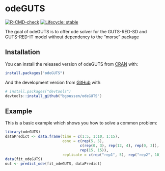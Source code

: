 
<!-- README.md is generated from README.Rmd. Please edit that file -->

# odeGUTS

<!-- badges: start -->

[![R-CMD-check](https://github.com/bgoussen/odeGUTS/workflows/R-CMD-check/badge.svg)](https://github.com/bgoussen/odeGUTS/actions)
[![Lifecycle:
stable](https://img.shields.io/badge/lifecycle-stable-brightgreen.svg)](https://lifecycle.r-lib.org/articles/stages.html#stable)
<!-- badges: end -->

The goal of odeGUTS is to offer ode solver for the GUTS-RED-SD and
GUTS-RED-IT model without dependency to the “morse” package

## Installation

You can install the released version of odeGUTS from
[CRAN](https://CRAN.R-project.org) with:

``` r
install.packages("odeGUTS")
```

And the development version from [GitHub](https://github.com/) with:

``` r
# install.packages("devtools")
devtools::install_github("bgoussen/odeGUTS")
```

## Example

This is a basic example which shows you how to solve a common problem:

``` r
library(odeGUTS)
dataPredict <- data.frame(time = c(1:5, 1:10, 1:15), 
                          conc = c(rep(5, 5), 
                                  c(rep(0, 3), rep(12, 4), rep(0, 3)), 
                                  rep(15, 15)),  
                          replicate = c(rep("rep1", 5), rep("rep2", 10), rep("rep3", 15))) # Prepare data for forwards prediction
data(fit_odeGUTS)
out <- predict_ode(fit_odeGUTS, dataPredict)
```

<!-- What is special about using `README.Rmd` instead of just `README.md`? You can include R chunks like so: -->
<!-- ```{r cars} -->
<!-- summary(cars) -->
<!-- ``` -->
<!-- You'll still need to render `README.Rmd` regularly, to keep `README.md` up-to-date. `devtools::build_readme()` is handy for this. You could also use GitHub Actions to re-render `README.Rmd` every time you push. An example workflow can be found here: <https://github.com/r-lib/actions/tree/master/examples>. -->
<!-- You can also embed plots, for example: -->
<!-- ```{r pressure, echo = FALSE} -->
<!-- plot(pressure) -->
<!-- ``` -->
<!-- In that case, don't forget to commit and push the resulting figure files, so they display on GitHub and CRAN. -->
